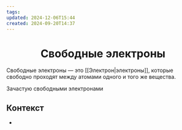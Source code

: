 ```yaml
---
tags: 
updated: 2024-12-06T15:44
created: 2024-09-20T14:37
---
```

<center> <h1> <b> Свободные электроны </b> </h1> </center>

 Свободные электроны — это [[Электрон|электроны]], которые свободно проходят между атомами одного и того же вещества.

Зачастую свободными электронами

## Контекст
- 

